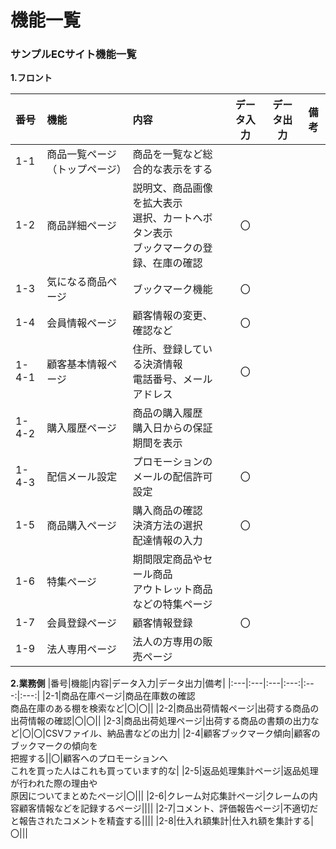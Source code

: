 # 機能一覧
### サンプルECサイト機能一覧
**1.フロント**  

|番号|機能|内容|データ入力|データ出力|備考|
|:---|:---|:---|:---:|:---:|:---:|
|1-1|商品一覧ページ（トップページ）|商品を一覧など総合的な表示をする||||
|1-2|商品詳細ページ|説明文、商品画像を拡大表示<br>選択、カートへボタン表示<br>ブックマークの登録、在庫の確認|〇|||
|1-3|気になる商品ページ|ブックマーク機能|〇|||
|1-4|会員情報ページ|顧客情報の変更、確認など|〇|||
|1-4-1|顧客基本情報ページ|住所、登録している決済情報<br>電話番号、メールアドレス|〇|||
|1-4-2|購入履歴ページ|商品の購入履歴<br>購入日からの保証期間を表示||||
|1-4-3|配信メール設定|プロモーションのメールの配信許可設定|〇|||
|1-5|商品購入ページ|購入商品の確認<br>決済方法の選択<br>配達情報の入力|〇|||
|1-6|特集ページ|期間限定商品やセール商品<br>アウトレット商品などの特集ページ||||
|1-7|会員登録ページ|顧客情報登録|〇|||
|1-9|法人専用ページ|法人の方専用の販売ページ|||


**2.業務側**
|番号|機能|内容|データ入力|データ出力|備考|
|:---|:---|:---|:---:|:---:|:---:|
|2-1|商品在庫ページ|商品在庫数の確認<br>商品在庫のある棚を検索など|〇|〇||
|2-2|商品出荷情報ページ|出荷する商品の出荷情報の確認|〇|〇||
|2-3|商品出荷処理ページ|出荷する商品の書類の出力など|〇|〇|CSVファイル、納品書などの出力|
|2-4|顧客ブックマーク傾向|顧客のブックマークの傾向を<br>把握する||〇|顧客へのプロモーションへ<br>これを買った人はこれも買っています的な|
|2-5|返品処理集計ページ|返品処理が行われた際の理由や<br>原因についてまとめたページ|〇|||
|2-6|クレーム対応集計ページ|クレームの内容顧客情報などを記録するページ||||
|2-7|コメント、評価報告ページ|不適切だと報告されたコメントを精査する||||
|2-8|仕入れ額集計|仕入れ額を集計する|〇|||
